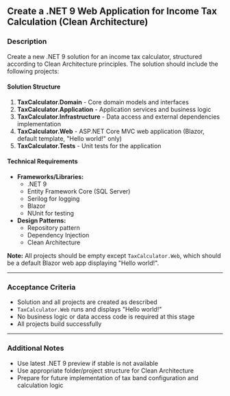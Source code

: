 ## Create a .NET 9 Web Application for Income Tax Calculation (Clean Architecture)

### Description
Create a new .NET 9 solution for an income tax calculator, structured according to Clean Architecture principles. The solution should include the following projects:

#### Solution Structure
1. **TaxCalculator.Domain** - Core domain models and interfaces
2. **TaxCalculator.Application** - Application services and business logic
3. **TaxCalculator.Infrastructure** - Data access and external dependencies implementation
4. **TaxCalculator.Web** - ASP.NET Core MVC web application (Blazor, default template, "Hello world!" only)
5. **TaxCalculator.Tests** - Unit tests for the application

#### Technical Requirements
- **Frameworks/Libraries:**
  - .NET 9
  - Entity Framework Core (SQL Server)
  - Serilog for logging
  - Blazor
  - NUnit for testing
- **Design Patterns:**
  - Repository pattern
  - Dependency Injection
  - Clean Architecture

**Note:** All projects should be empty except `TaxCalculator.Web`, which should be a default Blazor web app displaying "Hello world!".

---

### Acceptance Criteria
- Solution and all projects are created as described
- `TaxCalculator.Web` runs and displays "Hello world!"
- No business logic or data access code is required at this stage
- All projects build successfully

---

### Additional Notes
- Use latest .NET 9 preview if stable is not available
- Use appropriate folder/project structure for Clean Architecture
- Prepare for future implementation of tax band configuration and calculation logic
